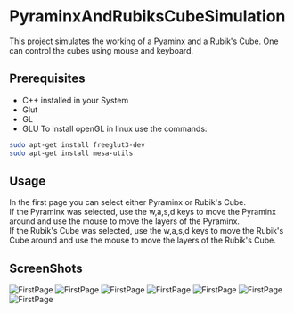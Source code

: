 # PyraminxAndRubiksCubeSimulation
This project simulates the working of a Pyaminx and a Rubik's Cube. One can control the cubes using mouse and keyboard.

## Prerequisites
* C++ installed in your System
* Glut
* GL
* GLU
To install openGL in linux use the commands:
```bash
sudo apt-get install freeglut3-dev
sudo apt-get install mesa-utils
```

## Usage
In the first page you can select either Pyraminx or Rubik's Cube.  
If the Pyraminx was selected, use the w,a,s,d keys to move the Pyraminx around and use the mouse to move the layers of the Pyraminx.  
If the Rubik's Cube was selected, use the w,a,s,d keys to move the Rubik's Cube around and use the mouse to move the layers of the Rubik's Cube. 

## ScreenShots
![FirstPage](https://github.com/AtulKUchil/PyraminxAndRubiksCubeSimulation/blob/master/Pyraminx/images/firstpage.png)
![FirstPage](https://github.com/AtulKUchil/PyraminxAndRubiksCubeSimulation/blob/master/Pyraminx/images/pyraminx1.png)
![FirstPage](https://github.com/AtulKUchil/PyraminxAndRubiksCubeSimulation/blob/master/Pyraminx/images/pyraminx2.png)
![FirstPage](https://github.com/AtulKUchil/PyraminxAndRubiksCubeSimulation/blob/master/Pyraminx/images/pyraminx3.png)
![FirstPage](https://github.com/AtulKUchil/PyraminxAndRubiksCubeSimulation/blob/master/Pyraminx/images/rubicks1.png)
![FirstPage](https://github.com/AtulKUchil/PyraminxAndRubiksCubeSimulation/blob/master/Pyraminx/images/rubicks2.png)
![FirstPage](https://github.com/AtulKUchil/PyraminxAndRubiksCubeSimulation/blob/master/Pyraminx/images/rubicks3.png)
